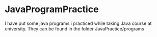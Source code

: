 # JavaProgramPractice

I have put some java programs i practiced while taking Java course at university.
They can be found in the folder JavaPractice/programs
